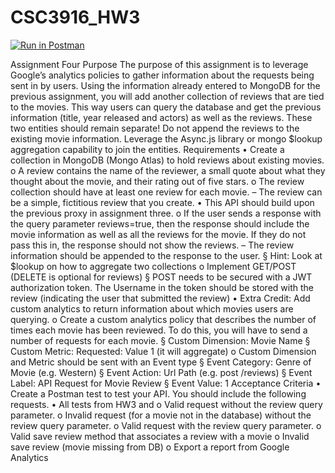 # CSC3916_HW3
[![Run in Postman](https://run.pstmn.io/button.svg)](https://app.getpostman.com/run-collection/b7c844df9df0bfc8b39c?action=collection%2Fimport)


Assignment Four
Purpose
The purpose of this assignment is to leverage Google’s analytics policies to gather information
about the requests being sent in by users.
Using the information already entered to MongoDB for the previous assignment, you will add another
collection of reviews that are tied to the movies. This way users can query the database and get the
previous information (title, year released and actors) as well as the reviews. These two entities should
remain separate! Do not append the reviews to the existing movie information.
Leverage the Async.js library or mongo $lookup aggregation capability to join the entities.
Requirements
• Create a collection in MongoDB (Mongo Atlas) to hold reviews about existing movies.
o A review contains the name of the reviewer, a small quote about what they thought
about the movie, and their rating out of five stars.
o The review collection should have at least one review for each movie. – The review
can be a simple, fictitious review that you create.
• This API should build upon the previous proxy in assignment three.
o If the user sends a response with the query parameter reviews=true, then the
response should include the movie information as well as all the reviews for the
movie. If they do not pass this in, the response should not show the reviews. – The
review information should be appended to the response to the user.
§ Hint: Look at $lookup on how to aggregate two collections
o Implement GET/POST (DELETE is optional for reviews)
§ POST needs to be secured with a JWT authorization token. The Username
in the token should be stored with the review (indicating the user that
submitted the review)
• Extra Credit: Add custom analytics to return information about which movies users are
querying.
o Create a custom analytics policy that describes the number of times each movie has
been reviewed. To do this, you will have to send a number of requests for each movie.
§ Custom Dimension: Movie Name
§ Custom Metric: Requested: Value 1 (it will aggregate)
o Custom Dimension and Metric should be sent with an Event type
§ Event Category: Genre of Movie (e.g. Western)
§ Event Action: Url Path (e.g. post /reviews)
§ Event Label: API Request for Movie Review
§ Event Value: 1
Acceptance Criteria
• Create a Postman test to test your API. You should include the following requests.
• All tests from HW3 and
o Valid request without the review query parameter.
o Invalid request (for a movie not in the database) without the review query parameter.
o Valid request with the review query parameter.
o Valid save review method that associates a review with a movie
o Invalid save review (movie missing from DB)
o Export a report from Google Analytics

